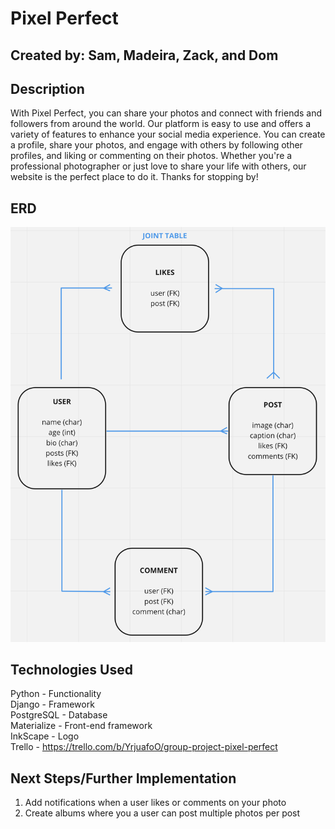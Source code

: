 # Pixel Perfect
## Created by: Sam, Madeira, Zack, and Dom

## Description
With Pixel Perfect, you can share your photos and connect with friends and followers from around the world. Our platform is easy to use and offers a variety of features to enhance your social media experience. You can create a profile, share your photos, and engage with others by following other profiles, and liking or commenting on their photos. Whether you're a professional photographer or just love to share your life with others, our website is the perfect place to do it. Thanks for stopping by!

## ERD

![ERD](./main_app/static/images/erd.png)

## Technologies Used
Python - Functionality <br>
Django - Framework <br>
PostgreSQL - Database <br>
Materialize - Front-end framework <br>
InkScape - Logo <br>
Trello - https://trello.com/b/YrjuafoO/group-project-pixel-perfect

## Next Steps/Further Implementation
1. Add notifications when a user likes or comments on your photo
2. Create albums where you a user can post multiple photos per post